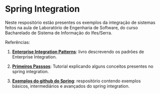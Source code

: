 # Spring Integration
Neste respositório estão presentes os exemplos da integração de sistemas feitos na aula de Laboratório de Engenharia de Software, do curso Bacharelado de Sistema de Informação do Ifes/Serra.


Referências:
1) **[Enterprise Integration Patterns](https://martinfowler.com/books/eip.html)**: livro descrevendo os padrões de Enterprise Integration.

2) **[Primeiros Passsos](https://domineospring.wordpress.com/2015/10/02/primeiros-passos-com-o-spring-integration/)**: Tutorial explicando alguns conceitos presentes no spring integration.

3) **[Exemplos do github do Spring](https://github.com/spring-projects/spring-integration-samples)**: respositório contendo exemplos básicos, intermediários e avançados do spring integration.
